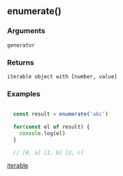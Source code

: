 ## enumerate()

### Arguments

`generator`

### Returns 

`iterable object with [number, value]`

### Examples

```js

  const result = enumerate('abc')
  
  for(const el of result) {
    console.log(el)
  }
  
  // [0, a] [1, b] [2, c]
```

[iterable](../../../docs/iterable.md)